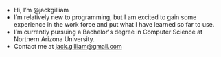 - Hi, I’m @jackgilliam
- I’m relatively new to programming, but I am excited to gain some experience in the work force and put what I have learned so far to use.
- I’m currently pursuing a Bachelor's degree in Computer Science at Northern Arizona University.
- Contact me at jack.gilliam@gmail.com

<!---
jackgilliam/jackgilliam is a ✨ special ✨ repository because its `README.md` (this file) appears on your GitHub profile.
You can click the Preview link to take a look at your changes.
--->
